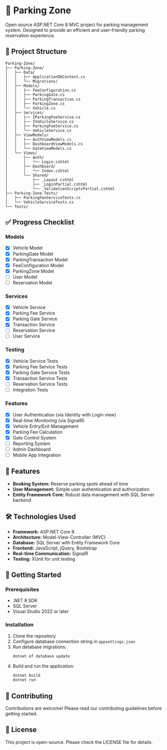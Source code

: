 # 🚗 Parking Zone

Open source ASP.NET Core 8 MVC project for parking management system. Designed to provide an efficient and user-friendly parking reservation experience.

## 📁 Project Structure

```
Parking-Zone/
├── Parking-Zone/
│   ├── Data/
│   │   ├── ApplicationDbContext.cs
│   │   └── Migrations/
│   ├── Models/
│   │   ├── FeeConfiguration.cs
│   │   ├── ParkingGate.cs
│   │   ├── ParkingTransaction.cs
│   │   ├── ParkingZone.cs
│   │   └── Vehicle.cs
│   ├── Services/
│   │   ├── IParkingFeeService.cs
│   │   ├── IVehicleService.cs
│   │   ├── ParkingFeeService.cs
│   │   └── VehicleService.cs
│   ├── ViewModels/
│   │   ├── AuthViewModels.cs
│   │   ├── DashboardViewModels.cs
│   │   └── GateViewModels.cs
│   └── Views/
│       ├── Auth/
│       │   └── Login.cshtml
│       ├── Dashboard/
│       │   └── Index.cshtml
│       └── Shared/
│           ├── _Layout.cshtml
│           ├── _LoginPartial.cshtml
│           └── _ValidationScriptsPartial.cshtml
├── Parking-Zone.Tests/
│   ├── ParkingFeeServiceTests.cs
│   └── VehicleServiceTests.cs
└── Tests/
```

## ✅ Progress Checklist

### Models
- [x] Vehicle Model
- [x] ParkingGate Model
- [x] ParkingTransaction Model
- [x] FeeConfiguration Model
- [x] ParkingZone Model
- [ ] User Model
- [ ] Reservation Model

### Services
- [x] Vehicle Service
- [x] Parking Fee Service
- [x] Parking Gate Service
- [x] Transaction Service
- [ ] Reservation Service
- [ ] User Service

### Testing
- [x] Vehicle Service Tests
- [x] Parking Fee Service Tests
- [x] Parking Gate Service Tests
- [x] Transaction Service Tests
- [ ] Reservation Service Tests
- [ ] Integration Tests

### Features
- [x] User Authentication (via Identity with Login view)
- [x] Real-time Monitoring (via SignalR)
- [x] Vehicle Entry/Exit Management
- [x] Parking Fee Calculation
- [x] Gate Control System
- [ ] Reporting System
- [ ] Admin Dashboard
- [ ] Mobile App Integration

## 🌟 Features

- **Booking System:** Reserve parking spots ahead of time
- **User Management:** Simple user authentication and authorization
- **Entity Framework Core:** Robust data management with SQL Server backend

## 🛠 Technologies Used

- **Framework:** ASP.NET Core 8
- **Architecture:** Model-View-Controller (MVC)
- **Database:** SQL Server with Entity Framework Core
- **Frontend:** JavaScript, jQuery, Bootstrap
- **Real-time Communication:** SignalR
- **Testing:** XUnit for unit testing

## 🚀 Getting Started

### Prerequisites

- .NET 8 SDK
- SQL Server
- Visual Studio 2022 or later

### Installation

1. Clone the repository
2. Configure database connection string in `appsettings.json`
3. Run database migrations:
   ```bash
   dotnet ef database update
   ```
4. Build and run the application:
   ```bash
   dotnet build
   dotnet run
   ```

## 🤝 Contributing

Contributions are welcome! Please read our contributing guidelines before getting started.

## 📄 License

This project is open-source. Please check the LICENSE file for details.